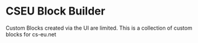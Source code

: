# CSEU Block Builder

Custom Blocks created via the UI are limited. This is a collection of custom blocks for cs-eu.net
